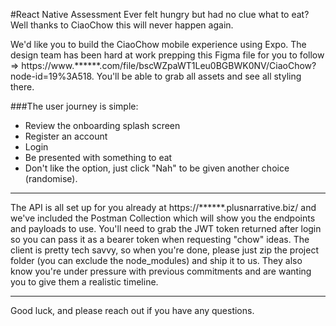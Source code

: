 #React Native Assessment
Ever felt hungry but had no clue what to eat? Well thanks to CiaoChow this will never happen again.

We'd like you to build the CiaoChow mobile experience using Expo. The design team has been hard at work prepping this Figma file for you to follow => https://www.******.com/file/bscWZpaWT1Leu0BGBWK0NV/CiaoChow?node-id=19%3A518. You'll be able to grab all assets and see all styling there.

###The user journey is simple:
- Review the onboarding splash screen
- Register an account
- Login
- Be presented with something to eat
- Don't like the option, just click "Nah" to be given another choice (randomise).

***

The API is all set up for you already at https://******.plusnarrative.biz/ and we've included the Postman Collection which will show you the endpoints and payloads to use. You'll need to grab the JWT token returned after login so you can pass it as a bearer token when requesting "chow" ideas.
The client is pretty tech savvy, so when you're done, please just zip the project folder (you can exclude the node_modules) and ship it to us.
They also know you're under pressure with previous commitments and are wanting you to give them a realistic timeline.

***

Good luck, and please reach out if you have any questions.